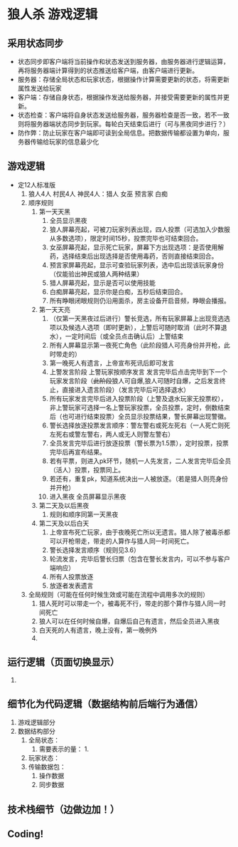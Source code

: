 # 狼人杀 游戏逻辑

## 采用状态同步

* 状态同步即客户端将当前操作和状态发送到服务器，由服务器进行逻辑运算，再将服务器端计算得到的状态推送给客户端，由客户端进行更新。
* 服务器：存储全局状态和玩家状态，根据操作计算需要更新的状态，将需更新属性发送给玩家
* 客户端：存储自身状态，根据操作发送给服务器，并接受需要更新的属性并更新。
* 状态检查：客户端将自身状态发送给服务器，服务器检查是否一致，若不一致则将服务器端状态同步到玩家。每轮白天结束后进行（可与黑夜同步进行？）
* 防作弊：防止玩家在客户端即可读到全局信息。把数据传输都设置为单向，服务器传输给玩家的信息最少化

## 游戏逻辑

* 定12人标准版
  1. 狼人4人 村民4人 神民4人：猎人 女巫 预言家 白痴
  2. 顺序规则
     1. 第一天天黑
        1. 全员显示黑夜
        2. 狼人屏幕亮起，可被刀玩家列表出现，四人投票（可选加入少数服从多数选项），限定时间15秒，投票完毕也可结束回合。
        3. 女巫屏幕亮起，显示死亡玩家，屏幕下方出现选项：是否使用解药，选择结束后出现选择是否使用毒药，否则直接结束回合。
        4. 预言家屏幕亮起，显示可查验玩家列表，选中后出现该玩家身份（仅能验出神民或狼人两种结果）
        5. 猎人屏幕亮起，显示是否可以使用技能
        6. 白痴屏幕亮起，显示你是白痴，五秒后结束回合。
        7. 所有睁眼闭眼规则仍沿用面杀，房主设备开启音频，睁眼会播报。
     2. 第一天天亮
        1. （仅第一天黑夜过后进行）警长竞选，所有玩家屏幕上出现竞选选项以及候选人选项（即时更新），上警后可随时取消（此时不算退水），一定时间后（或全员点击确认后）上警结束
        2. 所有人屏幕显示第一夜死亡角色（此阶段猎人可亮身份并开枪，此时带走的）
        3. 第一晚死人有遗言，上帝宣布死讯后即可发言
        4. 上警发言阶段 上警玩家按顺序发言 发言完毕后点击完毕到下一个玩家发言阶段（~~此阶段~~狼人可自爆,狼人可随时自爆，之后发言终止，直接进入遗言阶段）（发言完毕后可选择退水）
        5. 所有玩家发言完毕后进入投票阶段（上警及退水玩家无投票权），非上警玩家可选择一名上警玩家投票，全员投票，定时，倒数结束后（也可进行结束投票）全员显示投票结果，警长屏幕出现警徽。
        6. 警长选择放逐投票发言顺序：警左警右或死左死右（一人死亡则死左死右或警左警右，两人或无人则警左警右）
        7. 全员发言完毕后进行放逐投票（警长票为1.5票），定时投票，投票完毕后再宣布结果。
        8. 若有平票，则进入pk环节，随机一人先发言，二人发言完毕后全员（活人）投票，投票同上。
        9. 若还有，重复pk，知道系统决出一人被放逐。（若是猎人则亮身份并开枪）
        10. 进入黑夜 全员屏幕显示黑夜
     3. 第二天及以后黑夜
        1. 规则和顺序同第一天黑夜
     4. 第二天及以后白天
        1. 上帝宣布死亡玩家，由于夜晚死亡所以无遗言。猎人除了被毒杀都可以开枪带走，带走的人算作与猎人同一时间死亡。
        2. 警长选择发言顺序（规则见3.6）
        3. 轮流发言，完毕后警长归票（包含在警长发言内，可以不参与客户端响应）
        4. 所有人投票放逐
        5. 放逐者发表遗言
  3. 全局规则（可能在任何时候生效或可能在流程中调用多次的规则）
     1. 猎人死时可以带走一个，被毒死不行，带走的那个算作与猎人同一时间死亡
     2. 狼人可以在任何时候自爆，自爆后自己有遗言，然后全员进入黑夜
     3. 白天死的人有遗言，晚上没有，第一晚例外
     4.

## 运行逻辑（页面切换显示）

1.

## 细节化为代码逻辑（数据结构前后端行为通信）

1. 游戏逻辑部分
2. 数据结构部分
   1. 全局状态：
      1. 需要表示的量：
         1.
   2. 玩家状态：
   3. 传输数据包：
      1. 操作数据
      2. 同步数据

## 技术栈细节（边做边加！）

## Coding!
